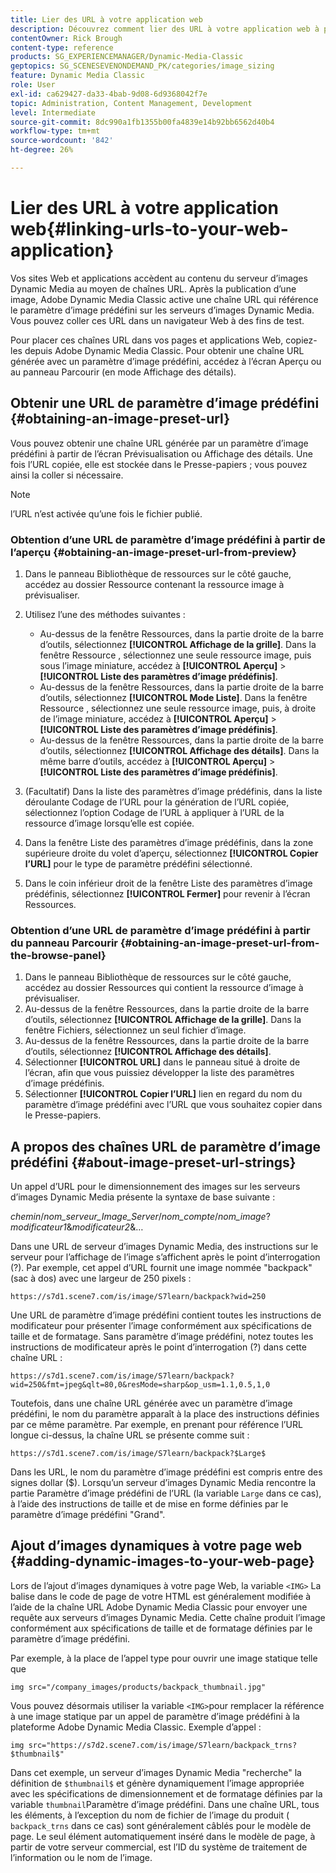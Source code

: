 ```yaml
---
title: Lier des URL à votre application web
description: Découvrez comment lier des URL à votre application web à partir d’Adobe Dynamic Media Classic.
contentOwner: Rick Brough
content-type: reference
products: SG_EXPERIENCEMANAGER/Dynamic-Media-Classic
geptopics: SG_SCENESEVENONDEMAND_PK/categories/image_sizing
feature: Dynamic Media Classic
role: User
exl-id: ca629427-da33-4bab-9d08-6d9368042f7e
topic: Administration, Content Management, Development
level: Intermediate
source-git-commit: 8dc990a1fb1355b00fa4839e14b92bb6562d40b4
workflow-type: tm+mt
source-wordcount: '842'
ht-degree: 26%

---
```


# Lier des URL à votre application web{#linking-urls-to-your-web-application}

Vos sites Web et applications accèdent au contenu du serveur d’images Dynamic Media au moyen de chaînes URL. Après la publication d’une image, Adobe Dynamic Media Classic active une chaîne URL qui référence le paramètre d’image prédéfini sur les serveurs d’images Dynamic Media. Vous pouvez coller ces URL dans un navigateur Web à des fins de test.

Pour placer ces chaînes URL dans vos pages et applications Web, copiez-les depuis Adobe Dynamic Media Classic. Pour obtenir une chaîne URL générée avec un paramètre d’image prédéfini, accédez à l’écran Aperçu ou au panneau Parcourir (en mode Affichage des détails).

## Obtenir une URL de paramètre d’image prédéfini {#obtaining-an-image-preset-url}

Vous pouvez obtenir une chaîne URL générée par un paramètre d’image prédéfini à partir de l’écran Prévisualisation ou Affichage des détails. Une fois l’URL copiée, elle est stockée dans le Presse-papiers ; vous pouvez ainsi la coller si nécessaire.

>[!NOTE]
>
>l’URL n’est activée qu’une fois le fichier publié.

### Obtention d’une URL de paramètre d’image prédéfini à partir de l’aperçu {#obtaining-an-image-preset-url-from-preview}

1. Dans le panneau Bibliothèque de ressources sur le côté gauche, accédez au dossier Ressource contenant la ressource image à prévisualiser.
1. Utilisez l’une des méthodes suivantes :

   * Au-dessus de la fenêtre Ressources, dans la partie droite de la barre d’outils, sélectionnez **[!UICONTROL Affichage de la grille]**. Dans la fenêtre Ressource , sélectionnez une seule ressource image, puis sous l’image miniature, accédez à **[!UICONTROL Aperçu]** > **[!UICONTROL Liste des paramètres d’image prédéfinis]**.
   * Au-dessus de la fenêtre Ressources, dans la partie droite de la barre d’outils, sélectionnez **[!UICONTROL Mode Liste]**. Dans la fenêtre Ressource , sélectionnez une seule ressource image, puis, à droite de l’image miniature, accédez à **[!UICONTROL Aperçu]** > **[!UICONTROL Liste des paramètres d’image prédéfinis]**.
   * Au-dessus de la fenêtre Ressources, dans la partie droite de la barre d’outils, sélectionnez **[!UICONTROL Affichage des détails]**. Dans la même barre d’outils, accédez à **[!UICONTROL Aperçu]** > **[!UICONTROL Liste des paramètres d’image prédéfinis]**.

1. (Facultatif) Dans la liste des paramètres d’image prédéfinis, dans la liste déroulante Codage de l’URL pour la génération de l’URL copiée, sélectionnez l’option Codage de l’URL à appliquer à l’URL de la ressource d’image lorsqu’elle est copiée.
1. Dans la fenêtre Liste des paramètres d’image prédéfinis, dans la zone supérieure droite du volet d’aperçu, sélectionnez **[!UICONTROL Copier l’URL]** pour le type de paramètre prédéfini sélectionné.
1. Dans le coin inférieur droit de la fenêtre Liste des paramètres d’image prédéfinis, sélectionnez **[!UICONTROL Fermer]** pour revenir à l’écran Ressources.

### Obtention d’une URL de paramètre d’image prédéfini à partir du panneau Parcourir {#obtaining-an-image-preset-url-from-the-browse-panel}

1. Dans le panneau Bibliothèque de ressources sur le côté gauche, accédez au dossier Ressources qui contient la ressource d’image à prévisualiser.
1. Au-dessus de la fenêtre Ressources, dans la partie droite de la barre d’outils, sélectionnez **[!UICONTROL Affichage de la grille]**. Dans la fenêtre Fichiers, sélectionnez un seul fichier d’image.
1. Au-dessus de la fenêtre Ressources, dans la partie droite de la barre d’outils, sélectionnez **[!UICONTROL Affichage des détails]**.
1. Sélectionner **[!UICONTROL URL]** dans le panneau situé à droite de l’écran, afin que vous puissiez développer la liste des paramètres d’image prédéfinis.
1. Sélectionner **[!UICONTROL Copier l’URL]** lien en regard du nom du paramètre d’image prédéfini avec l’URL que vous souhaitez copier dans le Presse-papiers.

## A propos des chaînes URL de paramètre d’image prédéfini {#about-image-preset-url-strings}

Un appel d’URL pour le dimensionnement des images sur les serveurs d’images Dynamic Media présente la syntaxe de base suivante :

*chemin*/*nom_serveur_Image_Server*/*nom_compte*/*nom_image*?*modificateur1*&amp;*modificateur2*&amp;…

Dans une URL de serveur d’images Dynamic Media, des instructions sur le serveur pour l’affichage de l’image s’affichent après le point d’interrogation (?). Par exemple, cet appel d’URL fournit une image nommée &quot;backpack&quot; (sac à dos) avec une largeur de 250 pixels :

```as3
https://s7d1.scene7.com/is/image/S7learn/backpack?wid=250
```

Une URL de paramètre d’image prédéfini contient toutes les instructions de modificateur pour présenter l’image conformément aux spécifications de taille et de formatage. Sans paramètre d’image prédéfini, notez toutes les instructions de modificateur après le point d’interrogation (?) dans cette chaîne URL :

```as3
https://s7d1.scene7.com/is/image/S7learn/backpack?wid=250&fmt=jpeg&qlt=80,0&resMode=sharp&op_usm=1.1,0.5,1,0
```

Toutefois, dans une chaîne URL générée avec un paramètre d’image prédéfini, le nom du paramètre apparaît à la place des instructions définies par ce même paramètre. Par exemple, en prenant pour référence l’URL longue ci-dessus, la chaîne URL se présente comme suit :

```as3
https://s7d1.scene7.com/is/image/S7learn/backpack?$Large$
```

Dans les URL, le nom du paramètre d’image prédéfini est compris entre des signes dollar ($). Lorsqu’un serveur d’images Dynamic Media rencontre la partie Paramètre d’image prédéfini de l’URL (la variable `Large` dans ce cas), à l’aide des instructions de taille et de mise en forme définies par le paramètre d’image prédéfini &quot;Grand&quot;.

## Ajout d’images dynamiques à votre page web {#adding-dynamic-images-to-your-web-page}

Lors de l’ajout d’images dynamiques à votre page Web, la variable `<IMG>` La balise dans le code de page de votre HTML est généralement modifiée à l’aide de la chaîne URL Adobe Dynamic Media Classic pour envoyer une requête aux serveurs d’images Dynamic Media. Cette chaîne produit l’image conformément aux spécifications de taille et de formatage définies par le paramètre d’image prédéfini.

Par exemple, à la place de l’appel type pour ouvrir une image statique telle que

```as3
img src="/company_images/products/backpack_thumbnail.jpg"
```

Vous pouvez désormais utiliser la variable `<IMG>`pour remplacer la référence à une image statique par un appel de paramètre d’image prédéfini à la plateforme Adobe Dynamic Media Classic. Exemple d’appel :

```as3
img src="https://s7d2.scene7.com/is/image/S7learn/backpack_trns?$thumbnail$"
```

Dans cet exemple, un serveur d’images Dynamic Media &quot;recherche&quot; la définition de `$thumbnail$` et génère dynamiquement l’image appropriée avec les spécifications de dimensionnement et de formatage définies par la variable `thumbnail`Paramètre d’image prédéfini. Dans une chaîne URL, tous les éléments, à l’exception du nom de fichier de l’image du produit ( `backpack_trns` dans ce cas) sont généralement câblés pour le modèle de page. Le seul élément automatiquement inséré dans le modèle de page, à partir de votre serveur commercial, est l’ID du système de traitement de l’information ou le nom de l’image.
